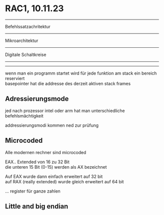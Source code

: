 # RAC1, 10.11.23

-------------

Befehlssatzachritektur
- - -
Mikroarchitektur
- - - 
Digitale Schaltkreise
- - - 
- - -

wenn man ein programm startet wird für jede funktion am stack ein bereich reserviert  
basepointer hat die addresse des derzeit aktiven stack frames

## Adressierungsmode

jed nach prozessor intel oder arm hat man unterschiedliche befehlsmächtigkeit

addressierungsmodi kommen ned zur prüfung

## Microcoded
Alle modernen rechner sind microcoded

EAX.. Extended von 16 zu 32 Bit  
die unteren 15 Bit (0-15) werden als AX bezeichnet

Auf EAX wurde dann einfach erweitert auf 32 bit  
auf RAX (really extended) wurde gleich erweitert auf 64 bit

... register für ganze zahlen

## Little and big endian


